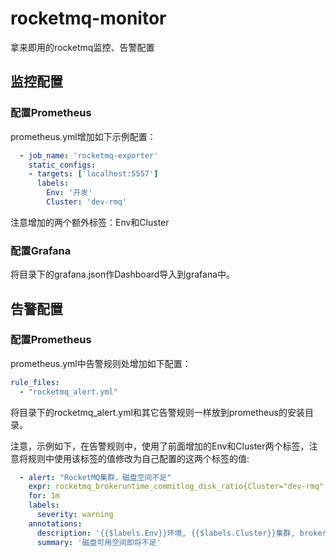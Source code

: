 # rocketmq-monitor
拿来即用的rocketmq监控、告警配置

## 监控配置

### 配置Prometheus

prometheus.yml增加如下示例配置：

```yaml
  - job_name: 'rocketmq-exporter'
    static_configs:
    - targets: ['localhost:5557']
      labels:
        Env: '开发'
        Cluster: 'dev-rmq'
```

注意增加的两个额外标签：Env和Cluster

### 配置Grafana

将目录下的grafana.json作Dashboard导入到grafana中。

## 告警配置

### 配置Prometheus

prometheus.yml中告警规则处增加如下配置：

```yaml
rule_files:
  - "rocketmq_alert.yml"
```

将目录下的rocketmq_alert.yml和其它告警规则一样放到prometheus的安装目录。

注意，示例如下，在告警规则中，使用了前面增加的Env和Cluster两个标签，注意将规则中使用该标签的值修改为自己配置的这两个标签的值:

```yaml
  - alert: "RocketMQ集群，磁盘空间不足"
    expr: rocketmq_brokeruntime_commitlog_disk_ratio{Cluster="dev-rmq",Env="开发"} * 100 > 70
    for: 1m
    labels:
      severity: warning
    annotations:
      description: '{{$labels.Env}}环境, {{$labels.Cluster}}集群, broker: {{$labels.brokerIP}}, 磁盘可用空间即将不足预警, 当前空间使用率为：{{$value}}%'
      summary: '磁盘可用空间即将不足'
```

